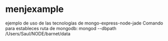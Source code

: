 # menjexample
ejemplo de uso de las tecnologías de mongo-express-node-jade
Comando para estableces ruta de mongodb:
mongod --dbpath /Users/Saul/NODE/barnet/data 
